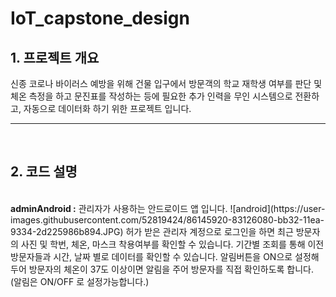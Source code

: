 # IoT_capstone_design
 
<h2><b>1. 프로젝트 개요</b></h2>
신종 코로나 바이러스 예방을 위해 건물 입구에서 방문객의 학교 재학생 여부를 판단 및 체온 측정을 하고 문진표를 작성하는 등에 필요한 추가 인력을 무인 시스템으로 전환하고, 자동으로 데이터화 하기 위한 프로젝트 입니다.
<br>
<hr>
<br>
<h2><b>2. 코드 설명 </b></h2>

<br>
<b>adminAndroid :</b> 관리자가 사용하는 안드로이드 앱 입니다.
![android](https://user-images.githubusercontent.com/52819424/86145920-83126080-bb32-11ea-9334-2d225986b894.JPG)
허가 받은 관리자 계정으로 로그인을 하면 최근 방문자의 사진 및 학번, 체온, 마스크 착용여부를 확인할 수 있습니다.
기간별 조회를 통해 이전 방문자들과 시간, 날짜 별로 데이터를 확인할 수 있습니다.
알림버튼을 ON으로 설정해 두어 방문자의 체온이 37도 이상이면 알림을 주어 방문자를 직접 확인하도록 합니다. (알림은 ON/OFF 로 설정가능합니다.)
